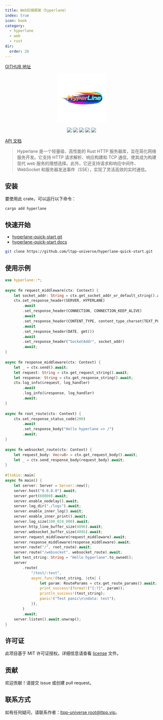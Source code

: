 ```yaml
---
title: Web后端框架（hyperlane）
index: true
icon: book
category:
  - hyperlane
  - web
  - rust
dir:
  order: 26
---
```


<Share colorful />

[GITHUB 地址](https://github.com/ltpp-universe/hyperlane)

<center>

<img src="./img/logo.png" alt="" height="160">

[![](https://img.shields.io/crates/v/hyperlane.svg)](https://crates.io/crates/hyperlane)
[![](https://img.shields.io/crates/d/hyperlane.svg)](https://img.shields.io/crates/d/hyperlane.svg)
[![](https://docs.rs/hyperlane/badge.svg)](https://docs.rs/hyperlane)
[![](https://github.com/ltpp-universe/hyperlane/workflows/Rust/badge.svg)](https://github.com/ltpp-universe/hyperlane/actions?query=workflow:Rust)
[![](https://img.shields.io/crates/l/hyperlane.svg)](./license)

</center>

[API 文档](https://docs.rs/hyperlane/latest/hyperlane/)

> Hyperlane 是一个轻量级、高性能的 Rust HTTP 服务器库，旨在简化网络服务开发。它支持 HTTP 请求解析、响应构建和 TCP 通信，使其成为构建现代 web 服务的理想选择。此外，它还支持请求和响应中间件、WebSocket 和服务器发送事件（SSE），实现了灵活高效的实时通信。

## 安装

要使用此 crate，可以运行以下命令：

```shell
cargo add hyperlane
```

## 快速开始

- [hyperlane-quick-start git](https://github.com/ltpp-universe/hyperlane-quick-start)
- [hyperlane-quick-start docs](https://docs.ltpp.vip/hyperlane/quick-start/)

```sh
git clone https://github.com/ltpp-universe/hyperlane-quick-start.git
```

## 使用示例

```rust
use hyperlane::*;

async fn request_middleware(ctx: Context) {
    let socket_addr: String = ctx.get_socket_addr_or_default_string().await;
    ctx.set_response_header(SERVER, HYPERLANE)
        .await
        .set_response_header(CONNECTION, CONNECTION_KEEP_ALIVE)
        .await
        .set_response_header(CONTENT_TYPE, content_type_charset(TEXT_PLAIN, UTF8))
        .await
        .set_response_header(DATE, gmt())
        .await
        .set_response_header("SocketAddr", socket_addr)
        .await;
}

async fn response_middleware(ctx: Context) {
    let _ = ctx.send().await;
    let request: String = ctx.get_request_string().await;
    let response: String = ctx.get_response_string().await;
    ctx.log_info(&request, log_handler)
        .await
        .log_info(&response, log_handler)
        .await;
}

async fn root_route(ctx: Context) {
    ctx.set_response_status_code(200)
        .await
        .set_response_body("Hello hyperlane => /")
        .await;
}

async fn websocket_route(ctx: Context) {
    let request_body: Vec<u8> = ctx.get_request_body().await;
    let _ = ctx.send_response_body(request_body).await;
}

#[tokio::main]
async fn main() {
    let server: Server = Server::new();
    server.host("0.0.0.0").await;
    server.port(60000).await;
    server.enable_nodelay().await;
    server.log_dir("./logs").await;
    server.enable_inner_log().await;
    server.enable_inner_print().await;
    server.log_size(100_024_000).await;
    server.http_line_buffer_size(4096).await;
    server.websocket_buffer_size(4096).await;
    server.request_middleware(request_middleware).await;
    server.response_middleware(response_middleware).await;
    server.route("/", root_route).await;
    server.route("/websocket", websocket_route).await;
    let test_string: String = "Hello hyperlane".to_owned();
    server
        .route(
            "/test/:text",
            async_func!(test_string, |ctx| {
                let param: RouteParams = ctx.get_route_params().await;
                print_success!(format!("{:?}", param));
                println_success!(test_string);
                panic!("Test panic\n\ndata: test");
            }),
        )
        .await;
    server.listen().await.unwrap();
}
```

## 许可证

此项目基于 MIT 许可证授权。详细信息请查看 [license](license) 文件。

## 贡献

欢迎贡献！请提交 issue 或创建 pull request。

## 联系方式

如有任何疑问，请联系作者：[ltpp-universe <root@ltpp.vip>](mailto:root@ltpp.vip)。

<Bottom />
